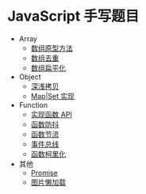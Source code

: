 # JavaScript 手写题目

- Array
  - [数组原型方法](src/array/api/README.md)
  - [数组去重](./src/array/unique/README.md)
  - [数组扁平化](./src/array/flat/README.md)
- Object
  - [深浅拷贝](./src/object/clone)
  - [Map|Set 实现](./src/object/es)
- Function
  - [实现函数 API](./src/function/api)
  - [函数防抖](./src/function/debounce/README.md)
  - [函数节流](./src/function/throttle/README.md)
  - [事件总线](./src/function/event-bus)
  - [函数柯里化](./src/function/curry)
- 其他
  - [Promise](src/others/promise/README.md)
  - [图片懒加载](src/others/lazy-load/README.md)
